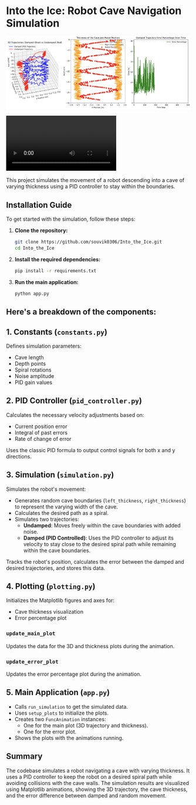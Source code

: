 # Into the Ice: Robot Cave Navigation Simulation

![Figure 1](./media/Figure_1.png)

<video src="./media/cave_lidar.mov" controls></video>

This project simulates the movement of a robot descending into a cave of varying thickness using a PID controller to stay within the boundaries. 

## Installation Guide

To get started with the simulation, follow these steps:

1. **Clone the repository:**
    ```sh
    git clone https://github.com/souvik0306/Into_the_Ice.git
    cd Into_the_Ice
    ```

2. **Install the required dependencies:**
    ```sh
    pip install -r requirements.txt
    ```

3. **Run the main application:**
    ```sh
    python app.py
    ```
## Here's a breakdown of the components:

## 1. Constants (`constants.py`)
Defines simulation parameters:
- Cave length
- Depth points
- Spiral rotations
- Noise amplitude
- PID gain values

## 2. PID Controller (`pid_controller.py`)
Calculates the necessary velocity adjustments based on:
- Current position error
- Integral of past errors
- Rate of change of error

Uses the classic PID formula to output control signals for both x and y directions.

## 3. Simulation (`simulation.py`)
Simulates the robot's movement:
- Generates random cave boundaries (`left_thickness`, `right_thickness`) to represent the varying width of the cave.
- Calculates the desired path as a spiral.
- Simulates two trajectories:
    - **Undamped**: Moves freely within the cave boundaries with added noise.
    - **Damped (PID Controlled)**: Uses the PID controller to adjust its velocity to stay close to the desired spiral path while remaining within the cave boundaries.

Tracks the robot's position, calculates the error between the damped and desired trajectories, and stores this data.

## 4. Plotting (`plotting.py`)
Initializes the Matplotlib figures and axes for:
- Cave thickness visualization
- Error percentage plot

### `update_main_plot`
Updates the data for the 3D and thickness plots during the animation.

### `update_error_plot`
Updates the error percentage plot during the animation.

## 5. Main Application (`app.py`)
- Calls `run_simulation` to get the simulated data.
- Uses `setup_plots` to initialize the plots.
- Creates two `FuncAnimation` instances:
    - One for the main plot (3D trajectory and thickness).
    - One for the error plot.
- Shows the plots with the animations running.

## Summary
The codebase simulates a robot navigating a cave with varying thickness. It uses a PID controller to keep the robot on a desired spiral path while avoiding collisions with the cave walls. The simulation results are visualized using Matplotlib animations, showing the 3D trajectory, the cave thickness, and the error difference between damped and random movement.